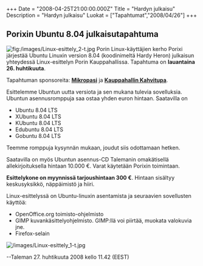 +++
Date = "2008-04-25T21:00:00.000Z"
Title = "Hardyn julkaisu"
Description = "Hardyn julkaisu"
Luokat = ["Tapahtumat","2008/04/26"]
+++

Porixin Ubuntu 8.04 julkaisutapahtuma
-------------------------------------

![](/images/Linux-esittely_2-t.jpg "fig:/images/Linux-esittely_2-t.jpg")
Porin Linux-käyttäjien kerho Porixi järjestää Ubuntu Linuxin version
8.04 (koodinimeltä Hardy Heron) julkaisun yhteydessä Linux-esittelyn
Porin Kauppahallissa. Tapahtuma on **lauantaina 26. huhtikuuta**.

Tapahtuman sponsoreita: [**Mikropasi**](http://www.mikropasi.fi) ja
[**Kauppahallin
Kahvitupa**](http://www.porinkauppahalli.fi/index.php?pinc=4).

Esittelemme Ubuntun uutta versiota ja sen mukana tulevia sovelluksia.
Ubuntun asennusromppuja saa ostaa yhden euron hintaan. Saatavilla on

-   Ubuntu 8.04 LTS
-   XUbuntu 8.04 LTS
-   KUbuntu 8.04 LTS
-   Edubuntu 8.04 LTS
-   Gobuntu 8.04 LTS

Teemme romppuja kysynnän mukaan, joudut siis odottamaan hetken.

Saatavilla on myös Ubuntun asennus-CD Talemanin omakätisellä
allekirjoituksella hintaan 10.000 €. Varat käytetään Porixin toimintaan.

**Esittelykone on myynnissä tarjoushintaan 300 €**. Hintaan sisältyy
keskusyksikkö, näppäimistö ja hiiri.

Linux-esittelyssä on Ubuntu-linuxin asentamista ja seuraavien
sovellusten käyttöä:

-   OpenOffice.org toimisto-ohjelmisto
-   GIMP kuvankäsittelyohjelmisto. GIMP:llä voi piirtää, muokata
    valokuvia jne.
-   Firefox-selain

![](/images/Linux-esittely_1-t.jpg "/images/Linux-esittely_1-t.jpg")

--Taleman 27. huhtikuuta 2008 kello 11.42 (EEST) <noinclude>
</noinclude>


